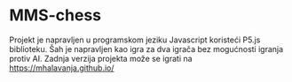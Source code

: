 # MMS-chess
Projekt je napravljen u programskom jeziku Javascript koristeći P5.js biblioteku.
Šah je napravljen kao igra za dva igrača bez mogućnosti igranja protiv AI.
Zadnja verzija projekta može se igrati na https://mhalavanja.github.io/
